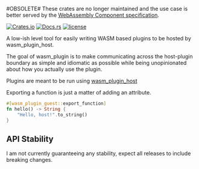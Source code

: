 #OBSOLETE#
These crates are no longer maintained and the use case is better served by the [WebAssembly Component specification](https://component-model.bytecodealliance.org/language-support/rust.html).


[![Crates.io](https://img.shields.io/crates/v/wasm_plugin_guest.svg)](https://crates.io/crates/wasm_plugin_guest)
[![Docs.rs](https://docs.rs/wasm_plugin_guest/badge.svg)](https://docs.rs/wasm_plugin_guest)
[![license](https://img.shields.io/badge/license-MIT-blue.svg)](../LICENSE)

A low-ish level tool for easily writing WASM based plugins to be hosted by
wasm_plugin_host.

The goal of wasm_plugin is to make communicating across the host-plugin
boundary as simple and idiomatic as possible while being unopinionated
about how you actually use the plugin.

Plugins are meant to be run using [wasm_plugin_host](https://crates.io/crates/wasm_plugin_host)

Exporting a function is just a matter of adding an attribute.

```rust
#[wasm_plugin_guest::export_function]
fn hello() -> String {
    "Hello, host!".to_string()
}
```

## API Stability

I am not currently guaranteeing any stability, expect all releases to include breaking changes.
